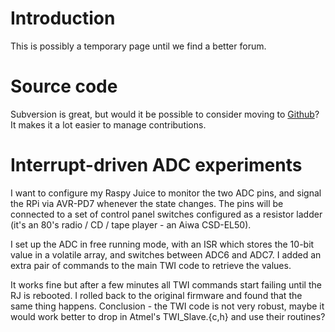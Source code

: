 # Introduction #

This is possibly a temporary page until we find a better forum.

# Source code #

Subversion is great, but would it be possible to consider moving to [Github](http://github.com/)? It makes it a lot easier to manage contributions.

# Interrupt-driven ADC experiments #

I want to configure my Raspy Juice to monitor the two ADC pins, and signal the RPi via AVR-PD7 whenever the state changes. The pins will be connected to a set of control panel switches configured as a resistor ladder (it's an 80's radio / CD / tape player - an Aiwa CSD-EL50).

I set up the ADC in free running mode, with an ISR which stores the 10-bit value in a volatile array, and switches between ADC6 and ADC7. I added an extra pair of commands to the main TWI code to retrieve the values.

It works fine but after a few minutes all TWI commands start failing until the RJ is rebooted. I rolled back to the original firmware and found that the same thing happens. Conclusion - the TWI code is not very robust, maybe it would work better to drop in Atmel's TWI\_Slave.{c,h} and use their routines?